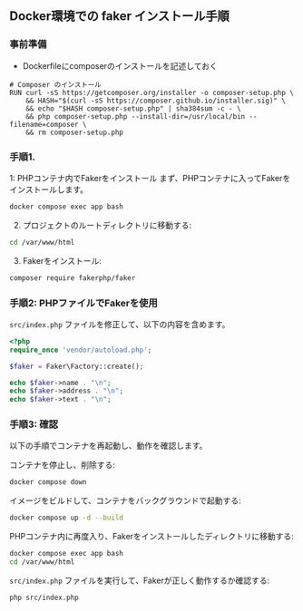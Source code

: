 ## Docker環境での faker インストール手順

### 事前準備
- Dockerfileにcomposerのインストールを記述しておく
```
# Composer のインストール
RUN curl -sS https://getcomposer.org/installer -o composer-setup.php \
    && HASH="$(curl -sS https://composer.github.io/installer.sig)" \
    && echo "$HASH composer-setup.php" | sha384sum -c - \
    && php composer-setup.php --install-dir=/usr/local/bin --filename=composer \
    && rm composer-setup.php
```

### 手順1. 
1: PHPコンテナ内でFakerをインストール
まず、PHPコンテナに入ってFakerをインストールします。

```bash
docker compose exec app bash
```

2. プロジェクトのルートディレクトリに移動する:

```bash
cd /var/www/html
```

3. Fakerをインストール:

```bash
composer require fakerphp/faker
```

### 手順2: PHPファイルでFakerを使用
`src/index.php` ファイルを修正して、以下の内容を含めます。

```php
<?php
require_once 'vendor/autoload.php';

$faker = Faker\Factory::create();

echo $faker->name . "\n";
echo $faker->address . "\n";
echo $faker->text . "\n";
```

### 手順3: 確認
以下の手順でコンテナを再起動し、動作を確認します。

コンテナを停止し、削除する:

```bash
docker compose down
```
イメージをビルドして、コンテナをバックグラウンドで起動する:

```bash
docker compose up -d --build
```

PHPコンテナ内に再度入り、Fakerをインストールしたディレクトリに移動する:

```bash
docker compose exec app bash
cd /var/www/html
```

`src/index.php` ファイルを実行して、Fakerが正しく動作するか確認する:

```bash
php src/index.php
```
